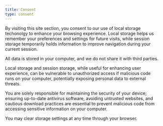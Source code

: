 ```yaml
---
title: Consent
type: consent
---
```

By visiting this site section, you consent to our use of local storage techonolgy to enhance your browsing experience. Local storage helps us remember your preferences and settings for future visits, while session storage temporarily holds information to improve navigation during your current session. 

All data is stored in your computer, and we do not share it with third parties. 

Local storage and session storage, while useful for enhancing user experience, can be vulnerable to unauthorized access if malicious code runs on your computer, potentially exposing personal data to external threats.

You are solely responsible for maintaining the security of your device; ensuring up-to-date antivirus software, avoiding untrusted websites, and cautious download practices are essential to prevent malicious code from accessing sensitive information on your computer.

You may clear storage settings at any time through your browser.